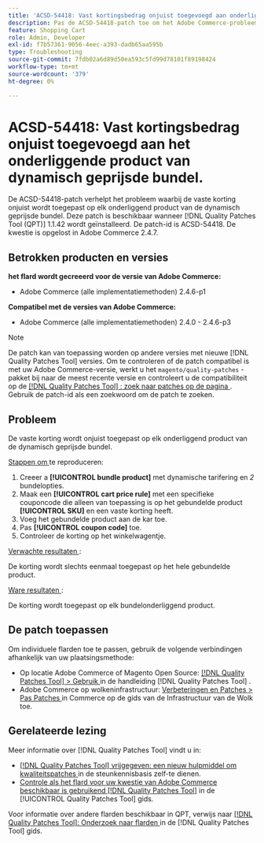 ```yaml
---
title: 'ACSD-54418: Vast kortingsbedrag onjuist toegevoegd aan onderliggend product van dynamisch geprijsde bundel'
description: Pas de ACSD-54418-patch toe om het Adobe Commerce-probleem op te lossen waarbij het vaste kortingsbedrag onjuist wordt toegepast op elk onderliggend product van de dynamisch geprijsde bundel.
feature: Shopping Cart
role: Admin, Developer
exl-id: f7b57361-9056-4eec-a393-dadb65aa595b
type: Troubleshooting
source-git-commit: 7fdb02a6d89d50ea593c5fd99d78101f89198424
workflow-type: tm+mt
source-wordcount: '379'
ht-degree: 0%

---
```


# ACSD-54418: Vast kortingsbedrag onjuist toegevoegd aan het onderliggende product van dynamisch geprijsde bundel.

De ACSD-54418-patch verhelpt het probleem waarbij de vaste korting onjuist wordt toegepast op elk onderliggend product van de dynamisch geprijsde bundel. Deze patch is beschikbaar wanneer [!DNL Quality Patches Tool (QPT)] 1.1.42 wordt geïnstalleerd. De patch-id is ACSD-54418. De kwestie is opgelost in Adobe Commerce 2.4.7.

## Betrokken producten en versies

**het flard wordt gecreeerd voor de versie van Adobe Commerce:**

* Adobe Commerce (alle implementatiemethoden) 2.4.6-p1

**Compatibel met de versies van Adobe Commerce:**

* Adobe Commerce (alle implementatiemethoden) 2.4.0 - 2.4.6-p3

>[!NOTE]
>
>De patch kan van toepassing worden op andere versies met nieuwe [!DNL Quality Patches Tool] versies. Om te controleren of de patch compatibel is met uw Adobe Commerce-versie, werkt u het `magento/quality-patches` -pakket bij naar de meest recente versie en controleert u de compatibiliteit op de [[!DNL Quality Patches Tool] : zoek naar patches op de pagina ](https://experienceleague.adobe.com/tools/commerce-quality-patches/index.html?lang=nl-NL) . Gebruik de patch-id als een zoekwoord om de patch te zoeken.

## Probleem

De vaste korting wordt onjuist toegepast op elk onderliggend product van de dynamisch geprijsde bundel.

<u> Stappen om </u> te reproduceren:

1. Creeer a **[!UICONTROL bundle product]** met dynamische tarifering en *2* bundelopties.
1. Maak een **[!UICONTROL cart price rule]** met een specifieke couponcode die alleen van toepassing is op het gebundelde product **[!UICONTROL SKU]** en een vaste korting heeft.
1. Voeg het gebundelde product aan de kar toe.
1. Pas **[!UICONTROL coupon code]** toe.
1. Controleer de korting op het winkelwagentje.

<u> Verwachte resultaten </u>:

De korting wordt slechts eenmaal toegepast op het hele gebundelde product.

<u> Ware resultaten </u>:

De korting wordt toegepast op elk bundelonderliggend product.

## De patch toepassen

Om individuele flarden toe te passen, gebruik de volgende verbindingen afhankelijk van uw plaatsingsmethode:

* Op locatie Adobe Commerce of Magento Open Source: [[!DNL Quality Patches Tool] > Gebruik ](/help/tools/quality-patches-tool/usage.md) in de handleiding [!DNL Quality Patches Tool] .
* Adobe Commerce op wolkeninfrastructuur: [ Verbeteringen en Patches > Pas Patches ](https://experienceleague.adobe.com/docs/commerce-cloud-service/user-guide/develop/upgrade/apply-patches.html?lang=nl-NL) in Commerce op de gids van de Infrastructuur van de Wolk toe.

## Gerelateerde lezing

Meer informatie over [!DNL Quality Patches Tool] vindt u in:

* [[!DNL Quality Patches Tool]  vrijgegeven: een nieuw hulpmiddel om kwaliteitspatches ](https://experienceleague.adobe.com/nl/docs/commerce-operations/tools/quality-patches-tool/quality-patches-tool-to-self-serve-quality-patches) in de steunkennisbasis zelf-te dienen.
* [ Controle als het flard voor uw kwestie van Adobe Commerce beschikbaar is gebruikend  [!DNL Quality Patches Tool]](/help/tools/quality-patches-tool/patches-available-in-qpt/check-patch-for-magento-issue-with-magento-quality-patches.md) in de [!UICONTROL Quality Patches Tool] gids.


Voor informatie over andere flarden beschikbaar in QPT, verwijs naar [[!DNL Quality Patches Tool]: Onderzoek naar flarden ](https://experienceleague.adobe.com/tools/commerce-quality-patches/index.html?lang=nl-NL) in de [!DNL Quality Patches Tool] gids.

